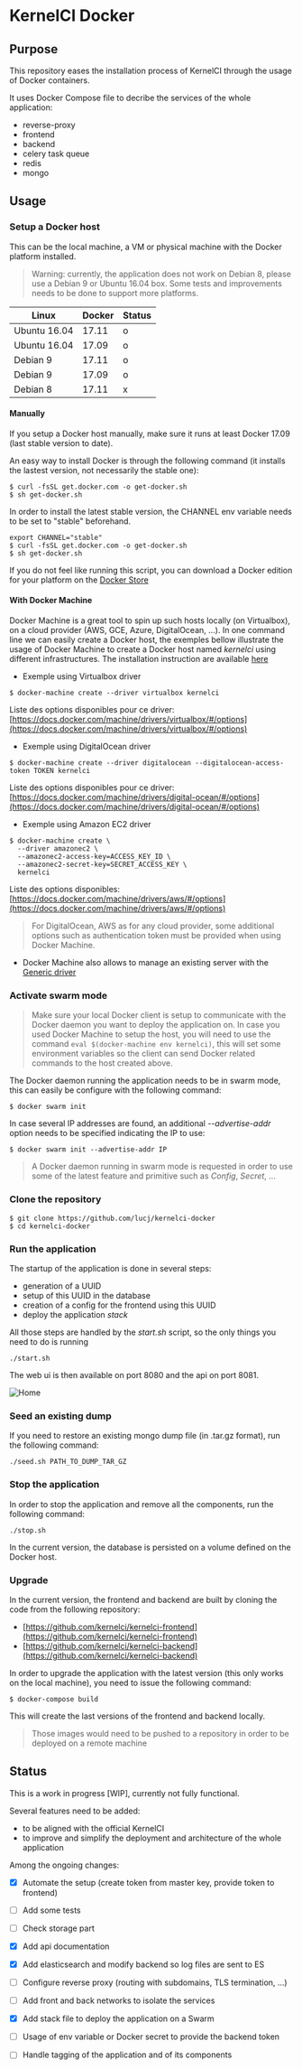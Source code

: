 KernelCI Docker
===============

## Purpose

This repository eases the installation process of KernelCI through the usage of Docker containers.

It uses Docker Compose file to decribe the services of the whole application:

* reverse-proxy
* frontend 
* backend
* celery task queue
* redis
* mongo

## Usage

### Setup a Docker host

This can be the local machine, a VM or physical machine with the Docker platform installed.

> Warning: currently, the application does not work on Debian 8, please use a Debian 9 or Ubuntu 16.04 box. Some tests and improvements needs to be done to support more platforms.

Linux | Docker | Status
----- | ------ | ------
Ubuntu 16.04 | 17.11 | o
Ubuntu 16.04 | 17.09 | o
Debian 9 | 17.11 | o
Debian 9 | 17.09 | o
Debian 8 | 17.11 | x

#### Manually

If you setup a Docker host manually, make sure it runs at least Docker 17.09 (last stable version to date).

An easy way to install Docker is through the following command (it installs the lastest version, not necessarily the stable one):

```
$ curl -fsSL get.docker.com -o get-docker.sh
$ sh get-docker.sh
```

In order to install the latest stable version, the CHANNEL env variable needs to be set to "stable" beforehand.

```
export CHANNEL="stable"
$ curl -fsSL get.docker.com -o get-docker.sh
$ sh get-docker.sh
```

If you do not feel like running this script, you can download a Docker edition for your platform on the [Docker Store](https://store.docker.com/search?offering=community&type=edition)

#### With Docker Machine

Docker Machine is a great tool to spin up such hosts locally (on Virtualbox), on a cloud provider (AWS, GCE, Azure, DigitalOcean, ...). In one command line we can easily create a Docker host, the exemples bellow illustrate the usage of Docker Machine to create a Docker host named *kernelci* using different infrastructures. The installation instruction are available [here](https://docs.docker.com/machine/install-machine/)

* Exemple using Virtualbox driver

```
$ docker-machine create --driver virtualbox kernelci
```

Liste  des options disponibles pour ce driver: [https://docs.docker.com/machine/drivers/virtualbox/#/options](https://docs.docker.com/machine/drivers/virtualbox/#/options)

* Exemple using DigitalOcean driver

```
$ docker-machine create --driver digitalocean --digitalocean-access-token TOKEN kernelci
```

Liste des options disponibles pour ce driver: [https://docs.docker.com/machine/drivers/digital-ocean/#/options](https://docs.docker.com/machine/drivers/digital-ocean/#/options)

* Exemple using Amazon EC2 driver

```
$ docker-machine create \
  --driver amazonec2 \
  --amazonec2-access-key=ACCESS_KEY_ID \
  --amazonec2-secret-key=SECRET_ACCESS_KEY \
  kernelci
```

Liste des options disponibles: [https://docs.docker.com/machine/drivers/aws/#/options](https://docs.docker.com/machine/drivers/aws/#/options)

> For DigitalOcean, AWS as for any cloud provider, some additional options such as authentication token must be provided when using Docker Machine. 

* Docker Machine also allows to manage an existing server with the [Generic driver](https://docs.docker.com/machine/drivers/generic/)

### Activate swarm mode

> Make sure your local Docker client is setup to communicate with the Docker daemon you want to deploy the application on. In case you used Docker Machine to setup the host, you will need to use the command ```eval $(docker-machine env kernelci)```, this will set some environment variables so the client can send Docker related commands to the host created above.

The Docker daemon running the application needs to be in swarm mode, this can easily be configure with the following command:

```
$ docker swarm init
```

In case several IP addresses are found, an additional *--advertise-addr* option needs to be specified indicating the IP to use:

```
$ docker swarm init --advertise-addr IP
```

> A Docker daemon running in swarm mode is requested in order to use some of the latest feature and primitive such as *Config*, *Secret*, ...

### Clone the repository

```
$ git clone https://github.com/lucj/kernelci-docker
$ cd kernelci-docker
```

### Run the application

The startup of the application is done in several steps:
* generation of a UUID
* setup of this UUID in the database
* creation of a config for the frontend using this UUID
* deploy the application *stack*

All those steps are handled by the *start.sh* script, so the only things you need to do is running

```
./start.sh
```

The web ui is then available on port 8080 and the api on port 8081.

![Home](./images/kernelci-home.png)

### Seed an existing dump

If you need to restore an existing mongo dump file (in .tar.gz format), run the following command:

```
./seed.sh PATH_TO_DUMP_TAR_GZ
```

### Stop the application

In order to stop the application and remove all the components, run the following command:

```
./stop.sh
```

In the current version, the database is persisted on a volume defined on the Docker host.

### Upgrade

In the current version, the frontend and backend are built by cloning the code from the following repository:
* [https://github.com/kernelci/kernelci-frontend](https://github.com/kernelci/kernelci-frontend)
* [https://github.com/kernelci/kernelci-backend](https://github.com/kernelci/kernelci-backend)

In order to upgrade the application with the latest version (this only works on the local machine), you need to issue the following command:

```
$ docker-compose build
```

This will create the last versions of the frontend and backend locally.

> Those images would need to be pushed to a repository in order to be deployed on a remote machine

## Status

This is a work in progress [WIP], currently not fully functional.

Several features need to be added:
- to be aligned with the official KernelCI
- to improve and simplify the deployment and architecture of the whole application

Among the ongoing changes:

- [x] Automate the setup (create token from master key, provide token to frontend)
- [ ] Add some tests
- [ ] Check storage part
- [x] Add api documentation
- [x] Add elasticsearch and modify backend so log files are sent to ES
- [ ] Configure reverse proxy (routing with subdomains, TLS termination, ...)
- [ ] Add front and back networks to isolate the services
- [x] Add stack file to deploy the application on a Swarm
- [ ] Usage of env variable or Docker secret to provide the backend token
- [ ] Handle tagging of the application and of its components

